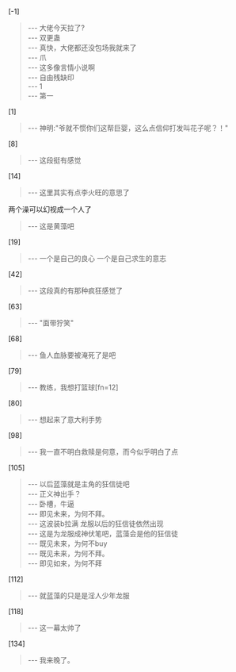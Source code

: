 
[-1] 
>--- 大佬今天拉了?<br>
>--- 双更蛊<br>
>--- 真快，大佬都还没包场我就来了<br>
>--- 爪<br>
>--- 这多像言情小说啊<br>
>--- 自由残缺印<br>
>--- 1<br>
>--- 第一<br>

[1] 
>--- 神明:"爷就不惯你们这帮巨婴，这么点信仰打发叫花子呢？！"<br>

[8] 
>--- 这段挺有感觉<br>

[14] 
>--- 这里其实有点李火旺的意思了

两个澡可以幻视成一个人了<br>
>--- 这是黄藻吧<br>

[19] 
>--- 一个是自己的良心
一个是自己求生的意志<br>

[42] 
>--- 这段真的有那种疯狂感觉了<br>

[63] 
>--- "面带狞笑"<br>

[68] 
>--- 鱼人血脉要被淹死了是吧<br>

[79] 
>--- 教练，我想打篮球[fn=12]<br>

[80] 
>--- 想起来了意大利手势<br>

[98] 
>--- 我一直不明白救赎是何意，而今似乎明白了点<br>

[105] 
>--- 以后蓝藻就是主角的狂信徒吧<br>
>--- 正义神出手？<br>
>--- 卧槽，牛逼<br>
>--- 即见未来，为何不拜。<br>
>--- 这波装b拉满
龙服以后的狂信徒依然出现<br>
>--- 这是为龙服成神伏笔吧，蓝藻会是他的狂信徒<br>
>--- 既见未来，为何不buy<br>
>--- 既见未来，为何不拜。<br>
>--- 即见如来，为何不拜<br>

[112] 
>--- 就蓝藻的只是是淫人少年龙服<br>

[118] 
>--- 这一幕太帅了<br>

[134] 
>--- 我来晚了。<br>
